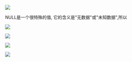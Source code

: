 ![](https://youpaiyun.zongqilive.cn/image/006tKfTcly1g0kxmcxho3j30xc03y0ti.jpg)

NULL是一个很特殊的值, 它的含义是"无数据"或"未知数据",所以

![](https://youpaiyun.zongqilive.cn/image/006tKfTcly1g0kxmwg47uj30y3036t9a.jpg)

![](https://youpaiyun.zongqilive.cn/image/006tKfTcly1g0kxnd23n0j30rw01m3yh.jpg)

![](https://youpaiyun.zongqilive.cn/image/006tKfTcly1g0kxnj5i6ej30hq02cq2y.jpg)

![](https://youpaiyun.zongqilive.cn/image/006tKfTcly1g0kxnoepr8j30y806igmg.jpg)


